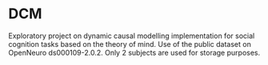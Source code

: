 # DCM
Exploratory project on dynamic causal modelling implementation for social cognition tasks based on the theory of mind.
Use of the public dataset on OpenNeuro ds000109-2.0.2. 
Only 2 subjects are used for storage purposes.


